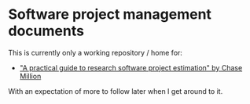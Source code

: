 # Software project management documents

This is currently only a working repository / home for:
* ["A practical guide to research software project estimation" by Chase Million](https://github.com/MillionConcepts/software_project_management/blob/main/practical_software_estimation/a_practical_guide_to_research_software_project_estimation.pdf)

With an expectation of more to follow later when I get around to it.

